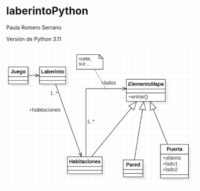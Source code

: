 # laberintoPython

Paula Romero Serrano

Versión de Python 3.11

![Factory Method](factory_method.png)
